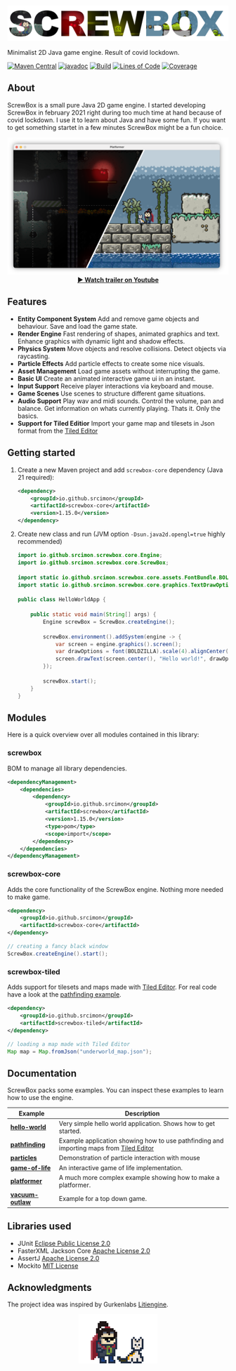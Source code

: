 ![Project Logo](docs/logo.png)

Minimalist 2D Java game engine. Result of covid lockdown.

[![Maven Central](https://img.shields.io/maven-central/v/io.github.srcimon/screwbox)](https://search.maven.org/artifact/io.github.srcimon/screwbox)
[![javadoc](https://javadoc.io/badge2/io.github.srcimon/screwbox-core/javadoc.svg)](https://javadoc.io/doc/io.github.srcimon/screwbox-core)
[![Build](https://github.com/srcimon/screwbox/actions/workflows/build.yml/badge.svg)](https://github.com/srcimon/screwbox/actions/workflows/build.yml)
[![Lines of Code](https://sonarcloud.io/api/project_badges/measure?project=srcimon_screwbox&metric=ncloc)](https://sonarcloud.io/summary/new_code?id=srcimon_screwbox)
[![Coverage](https://sonarcloud.io/api/project_badges/measure?project=srcimon_screwbox&metric=coverage)](https://sonarcloud.io/summary/new_code?id=srcimon_screwbox)

## About

ScrewBox is a small pure Java 2D game engine.
I started developing ScrewBox in february 2021 right during too much time at hand because of covid lockdown.
I use it to learn about Java and have some fun.
If you want to get something startet in a few minutes ScrewBox might be a fun choice.

<p align="center"><a href="https://www.youtube.com/watch?v=fg5MJDx78SQ)"><img alt="youtube trailer" src="docs/trailer-thumbnail.png"></a>
<br/><b><a href="https://www.youtube.com/watch?v=fg5MJDx78SQ)">▶ Watch trailer on Youtube</a></b></p>

## Features

- **Entity Component System** Add and remove game objects and behaviour. Save and load the game state.
- **Render Engine** Fast rendering of shapes, animated graphics and text. Enhance graphics with dynamic light and shadow
  effects.
- **Physics System** Move objects and resolve collisions. Detect objects via raycasting.
- **Particle Effects** Add particle effects to create some nice visuals.
- **Asset Management** Load game assets without interrupting the game.
- **Basic UI** Create an animated interactive game ui in an instant.
- **Input Support** Receive player interactions via keyboard and mouse.
- **Game Scenes** Use scenes to structure different game situations.
- **Audio Support** Play wav and midi sounds. Control the volume, pan and balance. Get information on whats currently
  playing. Thats it. Only the basics.
- **Support for Tiled Editior** Import your game map and tilesets in Json format from
  the [Tiled Editor](https://www.mapeditor.org)

## Getting started

1. Create a new Maven project and add `screwbox-core` dependency (Java 21 required):

    ``` xml
    <dependency>
        <groupId>io.github.srcimon</groupId>
        <artifactId>screwbox-core</artifactId>
        <version>1.15.0</version>
    </dependency>
    ```

2. Create new class and run (JVM option `-Dsun.java2d.opengl=true` highly recommended)

    ``` java
    import io.github.srcimon.screwbox.core.Engine;
    import io.github.srcimon.screwbox.core.ScrewBox;
    
    import static io.github.srcimon.screwbox.core.assets.FontBundle.BOLDZILLA;
    import static io.github.srcimon.screwbox.core.graphics.TextDrawOptions.font;
    
    public class HelloWorldApp {

        public static void main(String[] args) {
            Engine screwBox = ScrewBox.createEngine();

            screwBox.environment().addSystem(engine -> {
                var screen = engine.graphics().screen();
                var drawOptions = font(BOLDZILLA).scale(4).alignCenter();
                screen.drawText(screen.center(), "Hello world!", drawOptions);
            });

            screwBox.start();
        }
    }
    ```

## Modules

Here is a quick overview over all modules contained in this library:

### screwbox

BOM to manage all library dependencies.

``` xml
<dependencyManagement>
    <dependencies>
        <dependency>
            <groupId>io.github.srcimon</groupId>
            <artifactId>screwbox</artifactId>
            <version>1.15.0</version>
            <type>pom</type>
            <scope>import</scope>
        </dependency>
    </dependencies>
</dependencyManagement>
```

### screwbox-core

Adds the core functionality of the ScrewBox engine. Nothing more needed to make game.

``` xml
<dependency>
    <groupId>io.github.srcimon</groupId>
    <artifactId>screwbox-core</artifactId>
</dependency>
```

``` java
// creating a fancy black window
ScrewBox.createEngine().start();
```

### screwbox-tiled

Adds support for tilesets and maps made with [Tiled Editor](https://www.mapeditor.org). For real code have a look at
the [pathfinding example](./examples/pathfinding).

``` xml
<dependency>
    <groupId>io.github.srcimon</groupId>
    <artifactId>screwbox-tiled</artifactId>
</dependency>
```

``` java
// loading a map made with Tiled Editor
Map map = Map.fromJson("underworld_map.json");
```

## Documentation

ScrewBox packs some examples. You can inspect these examples to learn how to use the engine.

| Example                                       | Description                                                                                                          |
|-----------------------------------------------|----------------------------------------------------------------------------------------------------------------------| 
| **[hello-world](./examples/hello-world)**     | Very simple hello world application. Shows how to get started.                                                       |
| **[pathfinding](./examples/pathfinding)**     | Example application showing how to use pathfinding and importing maps from [Tiled Editor](https://www.mapeditor.org) |
| **[particles](./examples/particles)**         | Demonstration of particle interaction with mouse                                                                     |
| **[game-of-life](./examples/game-of-life)**   | An interactive game of life implementation.                                                                          |
| **[platformer](./examples/platformer)**       | A much more complex example showing how to make a platformer.                                                        |
| **[vacuum-outlaw](./examples/vacuum-outlaw)** | Example for a top down game.                                                                                         |

## Libraries used

- JUnit [Eclipse Public License 2.0](https://github.com/junit-team/junit5/blob/main/LICENSE.md)
- FasterXML Jackson Core [Apache License 2.0](https://github.com/FasterXML/jackson-core/blob/2.14/LICENSE)
- AssertJ [Apache License 2.0](https://github.com/assertj/assertj-core/blob/main/LICENSE.txt)
- Mockito [MIT License](https://github.com/mockito/mockito/blob/main/LICENSE)

## Acknowledgments

The project idea was inspired by Gurkenlabs [Litiengine](https://github.com/gurkenlabs/litiengine).

<p align="center"><img alt="super hero and cat standing next to each other" src="docs/outro.gif"></p>
